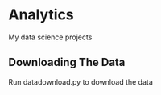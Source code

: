 # Analytics
My data science projects
## Downloading The Data
Run datadownload.py to download the data

